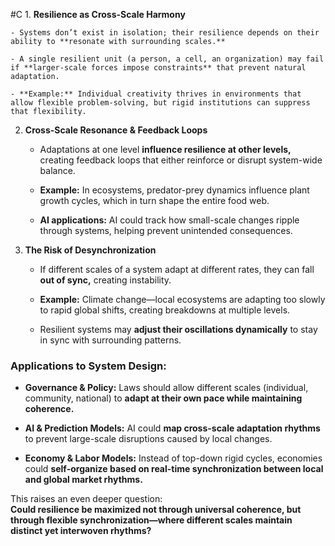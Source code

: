  #C 1. **Resilience as Cross-Scale Harmony**
    
    - Systems don’t exist in isolation; their resilience depends on their ability to **resonate with surrounding scales.**
        
    - A single resilient unit (a person, a cell, an organization) may fail if **larger-scale forces impose constraints** that prevent natural adaptation.
        
    - **Example:** Individual creativity thrives in environments that allow flexible problem-solving, but rigid institutions can suppress that flexibility.
        
2. **Cross-Scale Resonance & Feedback Loops**
    
    - Adaptations at one level **influence resilience at other levels,** creating feedback loops that either reinforce or disrupt system-wide balance.
        
    - **Example:** In ecosystems, predator-prey dynamics influence plant growth cycles, which in turn shape the entire food web.
        
    - **AI applications:** AI could track how small-scale changes ripple through systems, helping prevent unintended consequences.
        
3. **The Risk of Desynchronization**
    
    - If different scales of a system adapt at different rates, they can fall **out of sync,** creating instability.
        
    - **Example:** Climate change—local ecosystems are adapting too slowly to rapid global shifts, creating breakdowns at multiple levels.
        
    - Resilient systems may **adjust their oscillations dynamically** to stay in sync with surrounding patterns.
        

### **Applications to System Design:**

- **Governance & Policy:** Laws should allow different scales (individual, community, national) to **adapt at their own pace while maintaining coherence.**
    
- **AI & Prediction Models:** AI could **map cross-scale adaptation rhythms** to prevent large-scale disruptions caused by local changes.
    
- **Economy & Labor Models:** Instead of top-down rigid cycles, economies could **self-organize based on real-time synchronization between local and global market rhythms.**
    

This raises an even deeper question:  
**Could resilience be maximized not through universal coherence, but through flexible synchronization—where different scales maintain distinct yet interwoven rhythms?**
